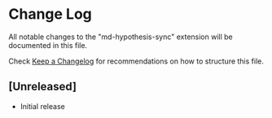 # Change Log

All notable changes to the "md-hypothesis-sync" extension will be documented in this file.

Check [Keep a Changelog](http://keepachangelog.com/) for recommendations on how to structure this file.

## [Unreleased]

- Initial release